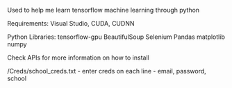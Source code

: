 Used to help me learn tensorflow machine learning through python

Requirements:
Visual Studio,
CUDA,
CUDNN
  
Python Libraries:
tensorflow-gpu
BeautifulSoup
Selenium
Pandas
matplotlib
numpy

Check APIs for more information on how to install

/Creds/school_creds.txt - enter creds on each line - email, password, school
  
  
